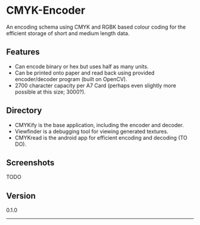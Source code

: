 # CMYK-Encoder
An encoding schema using CMYK and RGBK based colour coding for the efficient storage of short and medium length data.

## Features

- Can encode binary or hex but uses half as many units.
- Can be printed onto paper and read back using provided encoder/decoder program (built on OpenCV).
- 2700 character capacity per A7 Card (perhaps even slightly more possible at this size; 3000?).

## Directory
- CMYKify is the base application, including the encoder and decoder.
- Viewfinder is a debugging tool for viewing generated textures.
- CMYKread is the android app for efficient encoding and decoding (TO DO).

## Screenshots
TODO

## Version
0.1.0

---
